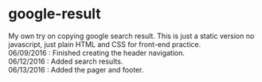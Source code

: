 # google-result
My own try on copying google search result. This is just a static version no javascript, just plain HTML and CSS for front-end practice.
<br />
06/09/2016 : Finished creating the header navigation. 
<br />
06/12/2016 : Added search results.
<br />
06/13/2016 : Added the pager and footer. 